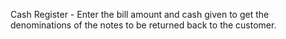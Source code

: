 Cash Register - Enter the bill amount and cash given to get the denominations of the notes to be returned back to the customer.
